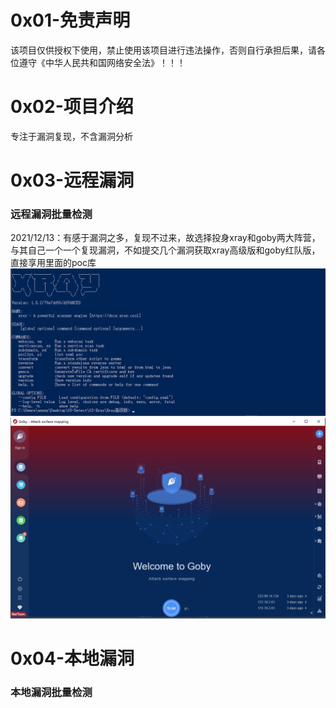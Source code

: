 # 0x01-免责声明
该项目仅供授权下使用，禁止使用该项目进行违法操作，否则自行承担后果，请各位遵守《中华人民共和国网络安全法》！！！

# 0x02-项目介绍
专注于漏洞复现，不含漏洞分析  

# 0x03-远程漏洞
### 远程漏洞批量检测
2021/12/13：有感于漏洞之多，复现不过来，故选择投身xray和goby两大阵营，与其自己一个一个复现漏洞，不如提交几个漏洞获取xray高级版和goby红队版，直接享用里面的poc库  
![image](./pic/xray.png)  
![image](./pic/goby.png)  

# 0x04-本地漏洞
### 本地漏洞批量检测
```
```